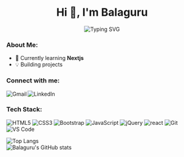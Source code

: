 <h1 align="center">Hi 👋, I'm Balaguru</h1>

<div align="center">
<img src="https://readme-typing-svg.demolab.com?font=Fira+Code&weight=600&size=36&duration=4000&pause=500&color=fff&center=true&vCenter=true&width=650&height=85&lines=Welcome+to+Balaguru's+GitHub!;I'm+a+front-end+Developer!" alt="Typing SVG" />
</div>
    
<h3>About Me:</h3>

- 🌱 Currently learning **Nextjs**
- 💡 Building projects

<h3 align="left">Connect with me:</h3
    
<a href="mailto:balag0414@gmail.com"><img src="https://img.shields.io/badge/Gmail-D14836?style=for-the-badge&logo=gmail&logoColor=white" alt="Gmail" align="left"/></a> 
  
<a href="https://www.linkedin.com/in/bala-guru-375384220/"><img src="https://img.shields.io/badge/LinkedIn-0077B5?style=for-the-badge&logo=linkedin&logoColor=white" alt="LinkedIn" align="left"/></a>
<br>
<h3>Tech Stack:</h3>

<p align="left">
  
<img src="https://img.shields.io/badge/HTML5-E34F26?style=flat-square&logo=html5&logoColor=white" alt="HTML5" />

<img src="https://img.shields.io/badge/CSS3-1572B6?style=flat-square&logo=css3&logoColor=white" alt="CSS3" />

<img src="https://img.shields.io/badge/Bootstrap-563D7C?style=flat-square&logo=bootstrap&logoColor=white" alt="Bootstrap" />
  
<img src="https://img.shields.io/badge/JavaScript-F7DF1E?style=flat-square&logo=javascript&logoColor=black" alt="JavaScript" />

<img src="https://img.shields.io/badge/jQuery-0769AD?style=flat-square&logo=jquery&logoColor=white" alt="jQuery" />

<img src="https://img.shields.io/badge/-ReactJs-61DAFB?style=flat-square&logo=react&logoColor=black" alt="react" />
  
<img src="https://img.shields.io/badge/Git-F05032?style=flat-square&logo=git&logoColor=white" alt="Git" />
  
<img src="https://img.shields.io/badge/Visual_Studio_Code-0078D4?style=flat-square&logo=visual%20studio%20code&logoColor=white" alt="VS Code" />

</p>

![Top Langs](https://github-readme-stats.vercel.app/api/top-langs/?username=balaguru0414&layout=compact&theme=radical) <br>
![Balaguru's GitHub stats](https://github-readme-stats.vercel.app/api?username=balaguru0414&show_icons=true&hide=issues,prs&theme=radical&count_private=true)


